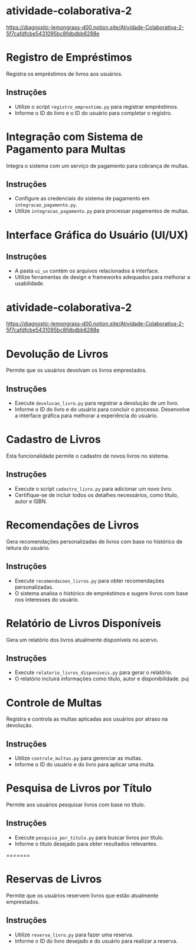 # atividade-colaborativa-2
https://diagnostic-lemongrass-d00.notion.site/Atividade-Colaborativa-2-5f7cafdfcbe5431095bc8fdbdbb6288e
# Registro de Empréstimos

Registra os empréstimos de livros aos usuários.

## Instruções

- Utilize o script `registro_emprestimo.py` para registrar empréstimos.
- Informe o ID do livro e o ID do usuário para completar o registro.

# Integração com Sistema de Pagamento para Multas

Integra o sistema com um serviço de pagamento para cobrança de multas.

## Instruções

- Configure as credenciais do sistema de pagamento em `integracao_pagamento.py`.
- Utilize `integracao_pagamento.py` para processar pagamentos de multas.

# Interface Gráfica do Usuário (UI/UX)

## Instruções

- A pasta `ui_ux` contém os arquivos relacionados à interface.
- Utilize ferramentas de design e frameworks adequados para melhorar a usabilidade.
# atividade-colaborativa-2
https://diagnostic-lemongrass-d00.notion.site/Atividade-Colaborativa-2-5f7cafdfcbe5431095bc8fdbdbb6288e

# Devolução de Livros

Permite que os usuários devolvam os livros emprestados.

## Instruções

- Execute `devolucao_livro.py` para registrar a devolução de um livro.
- Informe o ID do livro e do usuário para concluir o processo.
Desenvolve a interface gráfica para melhorar a experiência do usuário.

# Cadastro de Livros

Esta funcionalidade permite o cadastro de novos livros no sistema.

## Instruções

- Execute o script `cadastro_livro.py` para adicionar um novo livro.
- Certifique-se de incluir todos os detalhes necessários, como título, autor e ISBN.

# Recomendações de Livros

Gera recomendações personalizadas de livros com base no histórico de leitura do usuário.

## Instruções

- Execute `recomendacoes_livros.py` para obter recomendações personalizadas.
- O sistema analisa o histórico de empréstimos e sugere livros com base nos interesses do usuário.
# Relatório de Livros Disponíveis

Gera um relatório dos livros atualmente disponíveis no acervo.

## Instruções

- Execute `relatorio_livros_disponiveis.py` para gerar o relatório.
- O relatório incluirá informações como título, autor e disponibilidade.
puj

# Controle de Multas

Registra e controla as multas aplicadas aos usuários por atraso na devolução.

## Instruções

- Utilize `controle_multas.py` para gerenciar as multas.
- Informe o ID do usuário e do livro para aplicar uma multa.


# Pesquisa de Livros por Título

Permite aos usuários pesquisar livros com base no título.

## Instruções

- Execute `pesquisa_por_titulo.py` para buscar livros por título.
- Informe o título desejado para obter resultados relevantes.

=======

# Reservas de Livros

Permite que os usuários reservem livros que estão atualmente emprestados.

## Instruções

- Utilize `reserva_livro.py` para fazer uma reserva.
- Informe o ID do livro desejado e do usuário para realizar a reserva.         